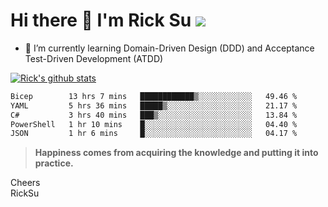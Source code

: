# Hi there 👋 I'm Rick Su ![](https://komarev.com/ghpvc/?username=ricksu978)
<!--
**ricksu978/ricksu978** is a ✨ _special_ ✨ repository because its `README.md` (this file) appears on your GitHub profile.

Here are some ideas to get you started:

- 🔭 I’m currently working on ...
-->
- 🌱 I’m currently learning Domain-Driven Design (DDD) and Acceptance Test-Driven Development (ATDD)
<!--
- 👯 I’m looking to collaborate on ...
- 🤔 I’m looking for help with ...
- 💬 Ask me about ...
- 📫 How to reach me: ...
- 😄 Pronouns: ...
- ⚡ Fun fact: ...
-->
[![Rick's github stats](https://github-readme-stats.vercel.app/api?username=ricksu978&theme=dark)](https://github.com/ricksu978/ricksu978)

<!--START_SECTION:waka-->

```txt
Bicep        13 hrs 7 mins   ████████████▒░░░░░░░░░░░░   49.46 %
YAML         5 hrs 36 mins   █████▒░░░░░░░░░░░░░░░░░░░   21.17 %
C#           3 hrs 40 mins   ███▒░░░░░░░░░░░░░░░░░░░░░   13.84 %
PowerShell   1 hr 10 mins    █░░░░░░░░░░░░░░░░░░░░░░░░   04.40 %
JSON         1 hr 6 mins     █░░░░░░░░░░░░░░░░░░░░░░░░   04.17 %
```

<!--END_SECTION:waka-->

> **Happiness comes from acquiring the knowledge and putting it into practice.**

Cheers  
RickSu 
